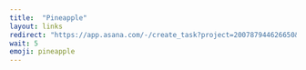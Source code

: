 ```yaml
---
title:  "Pineapple"
layout: links
redirect: "https://app.asana.com/-/create_task?project=200787944626650&name=pineapple&description=Added%20from%20shortlink"
wait: 5
emoji: pineapple
---
```




